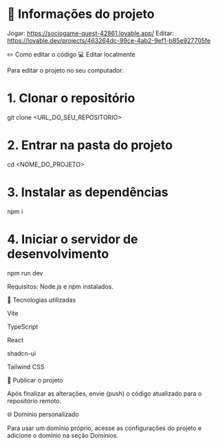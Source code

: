 
# 🔗 Informações do projeto

Jogar: https://sociogame-quest-42861.lovable.app/
Editar: https://lovable.dev/projects/463264dc-99ce-4ab2-9ef1-b85e927705fe

✏️ Como editar o código
💻 Editar localmente

Para editar o projeto no seu computador:

# 1. Clonar o repositório
git clone <URL_DO_SEU_REPOSITORIO>

# 2. Entrar na pasta do projeto
cd <NOME_DO_PROJETO>

# 3. Instalar as dependências
npm i

# 4. Iniciar o servidor de desenvolvimento
npm run dev


Requisitos: Node.js e npm instalados.

🧰 Tecnologias utilizadas

Vite

TypeScript

React

shadcn-ui

Tailwind CSS

🚀 Publicar o projeto

Após finalizar as alterações, envie (push) o código atualizado para o repositório remoto.

🌐 Domínio personalizado

Para usar um domínio próprio, acesse as configurações do projeto e adicione o domínio na seção Domínios.
